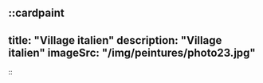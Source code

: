 ::cardpaint
---
title: "Village italien"
description: "Village italien"
imageSrc: "/img/peintures/photo23.jpg"
---
::
